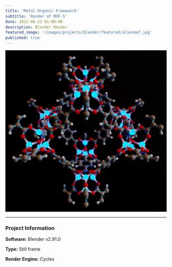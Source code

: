 ```yaml
---
title: 'Metal Organic Framework'
subtitle: 'Render of MOF-5'
date: 2021-06-23 01:00:00
description: Blender Render
featured_image: '/images/projects/blender/featured/alienmof.jpg'
published: true
---
```


![](/images/projects/blender/full_size/alienmof.jpg)

---

### Project Information

**Software:** Blender v2.91.0

**Type:** Still frame

**Render Engine:** Cycles
